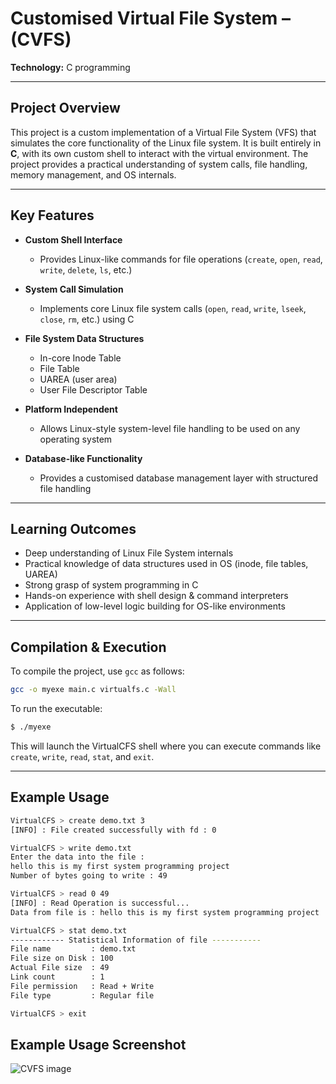 # Customised Virtual File System – (CVFS)

**Technology:** C programming

---

## Project Overview

This project is a custom implementation of a Virtual File System (VFS) that simulates the core functionality of the Linux file system.
It is built entirely in **C**, with its own custom shell to interact with the virtual environment.
The project provides a practical understanding of system calls, file handling, memory management, and OS internals.

---

## Key Features

* **Custom Shell Interface**

  * Provides Linux-like commands for file operations (`create`, `open`, `read`, `write`, `delete`, `ls`, etc.)

* **System Call Simulation**

  * Implements core Linux file system calls (`open`, `read`, `write`, `lseek`, `close`, `rm`, etc.) using C

* **File System Data Structures**

  * In-core Inode Table
  * File Table
  * UAREA (user area)
  * User File Descriptor Table

* **Platform Independent**

  * Allows Linux-style system-level file handling to be used on any operating system

* **Database-like Functionality**

  * Provides a customised database management layer with structured file handling

---

## Learning Outcomes

* Deep understanding of Linux File System internals
* Practical knowledge of data structures used in OS (inode, file tables, UAREA)
* Strong grasp of system programming in C
* Hands-on experience with shell design & command interpreters
* Application of low-level logic building for OS-like environments

---

## Compilation & Execution

To compile the project, use `gcc` as follows:

```bash
gcc -o myexe main.c virtualfs.c -Wall
```

To run the executable:

```bash
$ ./myexe
```

This will launch the VirtualCFS shell where you can execute commands like `create`, `write`, `read`, `stat`, and `exit`.

---

## Example Usage

```bash
VirtualCFS > create demo.txt 3
[INFO] : File created successfully with fd : 0

VirtualCFS > write demo.txt
Enter the data into the file :
hello this is my first system programming project
Number of bytes going to write : 49

VirtualCFS > read 0 49
[INFO] : Read Operation is successful...
Data from file is : hello this is my first system programming project

VirtualCFS > stat demo.txt
------------ Statistical Information of file -----------
File name         : demo.txt
File size on Disk : 100
Actual File size  : 49
Link count        : 1
File permission   : Read + Write
File type         : Regular file

VirtualCFS > exit
```
## Example Usage Screenshot

![CVFS image](images/Screenshot_from_2025-09-19_12-08-23.png)

